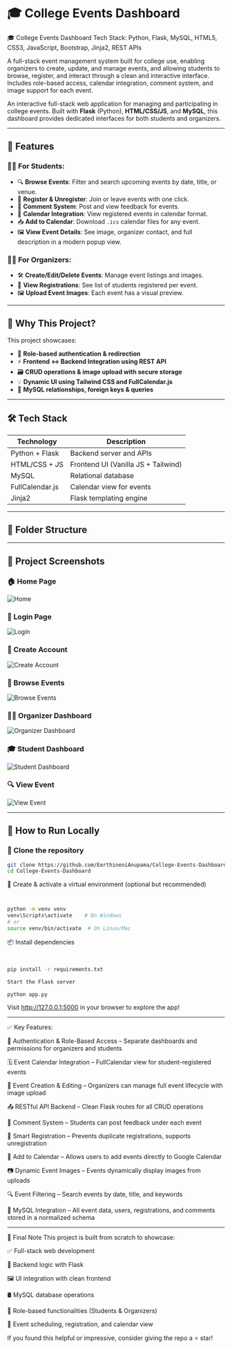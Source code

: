 # 🎓 College Events Dashboard

🎓 College Events Dashboard
Tech Stack: Python, Flask, MySQL, HTML5, CSS3, JavaScript, Bootstrap, Jinja2, REST APIs

A full-stack event management system built for college use, enabling organizers to create, update, and manage events, and allowing students to browse, register, and interact through a clean and interactive interface. Includes role-based access, calendar integration, comment system, and image support for each event.







An interactive full-stack web application for managing and participating in college events. Built with **Flask** (Python), **HTML/CSS/JS**, and **MySQL**, this dashboard provides dedicated interfaces for both students and organizers.

---

## 🚀 Features

### 👨‍🎓 For Students:
- 🔍 **Browse Events**: Filter and search upcoming events by date, title, or venue.
- 📝 **Register & Unregister**: Join or leave events with one click.
- 💬 **Comment System**: Post and view feedback for events.
- 📅 **Calendar Integration**: View registered events in calendar format.
- 📥 **Add to Calendar**: Download `.ics` calendar files for any event.
- 🖼️ **View Event Details**: See image, organizer contact, and full description in a modern popup view.

### 👩‍💼 For Organizers:
- 🛠️ **Create/Edit/Delete Events**: Manage event listings and images.
- 📄 **View Registrations**: See list of students registered per event.
- 🖼️ **Upload Event Images**: Each event has a visual preview.

---

## 🧠 Why This Project?

This project showcases:
- 🔐 **Role-based authentication & redirection**
- ⚡ **Frontend ↔ Backend Integration using REST API**
- 🗃️ **CRUD operations & image upload with secure storage**
- 💡 **Dynamic UI using Tailwind CSS and FullCalendar.js**
- 🎯 **MySQL relationships, foreign keys & queries**

---

## 🛠️ Tech Stack

| Technology        | Description                    |
|------------------|--------------------------------|
| Python + Flask   | Backend server and APIs        |
| HTML/CSS + JS    | Frontend UI (Vanilla JS + Tailwind) |
| MySQL            | Relational database            |
| FullCalendar.js  | Calendar view for events       |
| Jinja2           | Flask templating engine        |

---

## 📁 Folder Structure




---

## 🎥 Project Screenshots

### 🏠 Home Page
![Home](home.png)

### 🔐 Login Page
![Login](login.png)

### 📝 Create Account
![Create Account](create-account.png)

### 🎯 Browse Events
![Browse Events](browse-events.png)

### 🧑‍💼 Organizer Dashboard
![Organizer Dashboard](Organizer-dashboard.png)

### 🎓 Student Dashboard
![Student Dashboard](student-dashboard.png)

### 🔍 View Event
![View Event](view-event.png)

---

## 📖 How to Run Locally

### 🔄 Clone the repository

```bash
git clone https://github.com/EerthineniAnupama/College-Events-Dashboard.git
cd College-Events-Dashboard
```

🧪 Create & activate a virtual environment (optional but recommended)
```bash


python -m venv venv
venv\Scripts\activate    # On Windows
# or
source venv/bin/activate  # On Linux/Mac

```


📦 Install dependencies
```bash


pip install -r requirements.txt

Start the Flask server

python app.py
```

Visit http://127.0.0.1:5000 in your browser to explore the app!

---



✅ Key Features:

🔐 Authentication & Role-Based Access – Separate dashboards and permissions for organizers and students

🗓️ Event Calendar Integration – FullCalendar view for student-registered events

📝 Event Creation & Editing – Organizers can manage full event lifecycle with image upload

📤 RESTful API Backend – Clean Flask routes for all CRUD operations

💬 Comment System – Students can post feedback under each event

🎯 Smart Registration – Prevents duplicate registrations, supports unregistration

📅 Add to Calendar – Allows users to add events directly to Google Calendar

📷 Dynamic Event Images – Events dynamically display images from uploads

🔍 Event Filtering – Search events by date, title, and keywords

🧾 MySQL Integration – All event data, users, registrations, and comments stored in a normalized schema


---

🌟 Final Note
This project is built from scratch to showcase:

✅ Full-stack web development

🧠 Backend logic with Flask

🖼️ UI integration with clean frontend

🛢️ MySQL database operations

👥 Role-based functionalities (Students & Organizers)

📅 Event scheduling, registration, and calendar view

If you found this helpful or impressive, consider giving the repo a ⭐ star!



